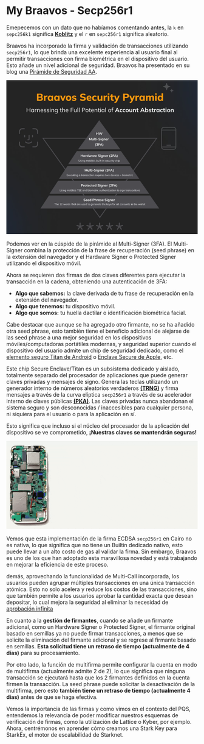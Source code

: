 # My Braavos - Secp256r1
Emepecemos con un dato que no habíamos comentando antes, la `k` en `sepc256k1` significa [**Koblitz**](https://es.wikipedia.org/wiki/Neal_Koblitz) y el `r` en `sepc256r1` significa aleatorio.

Braavos ha incorporado la firma y validación de transacciones utilizando `secp256r1`, lo que brinda una excelente experiencia al usuario final al permitir transacciones con firma biométrica en el dispositivo del usuario. Esto añade un nivel adicional de seguridad. Braavos ha presentado en su blog una [Pirámide de Seguridad AA](https://braavos.app/account-abstraction-security-pyramid/).

![graph](./assets/Mybraavos.png)
<div align="center">
<em></em>
</div>

Podemos ver en la cúspide de la pirámide al Multi-Signer (3FA). El Multi-Signer combina la protección de la frase de recuperación (seed phrase) en la extensión del navegador y el Hardware Signer o Protected Signer utilizando el dispositivo móvil.

Ahora se requieren dos firmas de dos claves diferentes para ejecutar la transacción en la cadena, obteniendo una autenticación de 3FA:

* **Algo que sabemos:** la clave derivada de tu frase de recuperación en la extensión del navegador.
* **Algo que tenemos:** tu dispositivo móvil.
* **Algo que somos:** tu huella dactilar o identificación biométrica facial.

Cabe destacar que aunque se ha agregado otro firmante, no se ha añadido otra seed phrase, esto también tiene el beneficio adicional de alejarse de las seed phrase a una mejor seguridad en los dispositivos móviles/computadoras portátiles modernas, y seguridad superior cuando el dispositivo del usuario admite un chip de seguridad dedicado, como el [elemento seguro Titan de Android](https://cloud.google.com/blog/products/identity-security/titan-in-depth-security-in-plaintext) o [Enclave Secure de Apple](https://support.apple.com/es-us/guide/security/sec59b0b31ff/web), etc.

Este chip Secure Enclave/Titan es un subsistema dedicado y aislado, totalmente separado del procesador de aplicaciones que puede generar claves privadas y mensajes de signo. Genera las teclas utilizando un generador interno de números aleatorios verdaderos [**(TRNG)**](https://en.wikipedia.org/wiki/Hardware_random_number_generator) y firma mensajes a través de la curva elíptica `secp256r1` a través de su acelerador interno de claves públicas [**(PKA)**](https://www.rambus.com/security/crypto-accelerator-cores/pka-ip-28/). Las claves privadas nunca abandonan el sistema seguro y son desconocidas / inaccesibles para cualquier persona, ni siquiera para el usuario o para la aplicación en sí.

Esto significa que incluso si el núcleo del procesador de la aplicación del dispositivo se ve comprometido, **¡Nuestras claves se mantendrán seguras!**

![graph](./assets/Enclave.gif)
<div align="center">
<em></em>
</div>

Vemos que esta implementación de la firma ECDSA `secp256r1` en Cairo no es nativa, lo que significa que no tiene un Builtin dedicado nativo, esto puede llevar a un alto costo de gas al validar la firma. Sin embargo, Braavos es uno de los que han adoptado esta maravillosa novedad y está trabajando en mejorar la eficiencia de este proceso.

demás, aprovechando la funcionalidad de Multi-Call incorporada, los usuarios pueden agrupar múltiples transacciones en una única transacción atómica. Esto no solo acelera y reduce los costos de las transacciones, sino que también permite a los usuarios aprobar la cantidad exacta que desean depositar, lo cual mejora la seguridad al eliminar la necesidad de [aprobación infinita](https://hackernoon.com/erc20-infinite-approval-a-battle-between-convenience-and-security-lk60350r)

En cuanto a la **gestión de firmantes**, cuando se añade un firmante adicional, como un Hardware Signer o Protected Signer, el firmante original basado en semillas ya no puede firmar transacciones, a menos que se solicite la eliminación del firmante adicional y se regrese al firmante basado en semillas. **Esta solicitud tiene un retraso de tiempo (actualmente de 4 días)** para su procesamiento.

Por otro lado, la función de multifirma permite configurar la cuenta en modo de multifirma (actualmente admite 2 de 2), lo que significa que ninguna transacción se ejecutará hasta que los 2 firmantes definidos en la cuenta firmen la transacción. La seed phrase puede solicitar la desactivación de la multifirma, pero esto **también tiene un retraso de tiempo (actualmente 4 días)** antes de que se haga efectiva.

Vemos la importancia de las firmas y como vimos en el contexto del PQS, entendemos la relevancia de poder modificar nuestros esquemas de verificación de firmas, como la utilización de Lattice o Kyber, por ejemplo. Ahora, centrémonos en aprender cómo creamos una Stark Key para StarkEx, el motor de escalabilidad de Starknet.